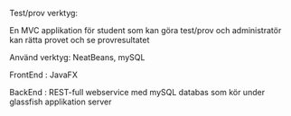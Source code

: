 Test/prov verktyg:

En MVC applikation för student som kan göra test/prov och administratör kan rätta provet och se provresultatet

Använd verktyg: NeatBeans, mySQL

FrontEnd : JavaFX

BackEnd : REST-full webservice med mySQL databas som kör under glassfish applikation server
